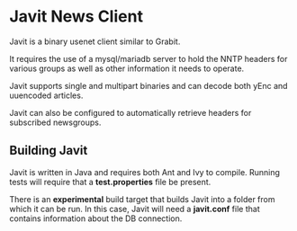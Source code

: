 Javit News Client
=================

Javit is a binary usenet client similar to Grabit.

It requires the use of a mysql/mariadb server to hold the NNTP headers
for various groups as well as other information it needs to operate.

Javit supports single and multipart binaries and can decode both
yEnc and uuencoded articles.

Javit can also be configured to automatically retrieve headers for
subscribed newsgroups.

Building Javit
--------------

Javit is written in Java and requires both Ant and Ivy to compile.
Running tests will require that a **test.properties** file be present.

There is an **experimental** build target that builds Javit into
a folder from which it can be run. In this case, Javit will need a
**javit.conf** file that contains information about the DB connection.


